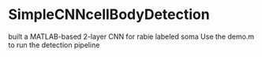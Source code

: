 # SimpleCNNcellBodyDetection
built a MATLAB-based 2-layer CNN for rabie labeled soma
Use the demo.m to run the detection pipeline
